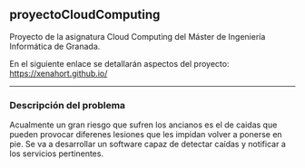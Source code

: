 ## proyectoCloudComputing

Proyecto de la asignatura Cloud Computing del Máster de Ingeniería Informática de Granada.

En el siguiente enlace se detallarán aspectos del proyecto: https://xenahort.github.io/

***

### Descripción del problema

Acualmente un gran riesgo que sufren los ancianos es el de caidas que pueden provocar diferenes lesiones que les impidan volver a ponerse en pie. Se va a desarrollar un software capaz de detectar caídas y notificar a los servicios pertinentes.